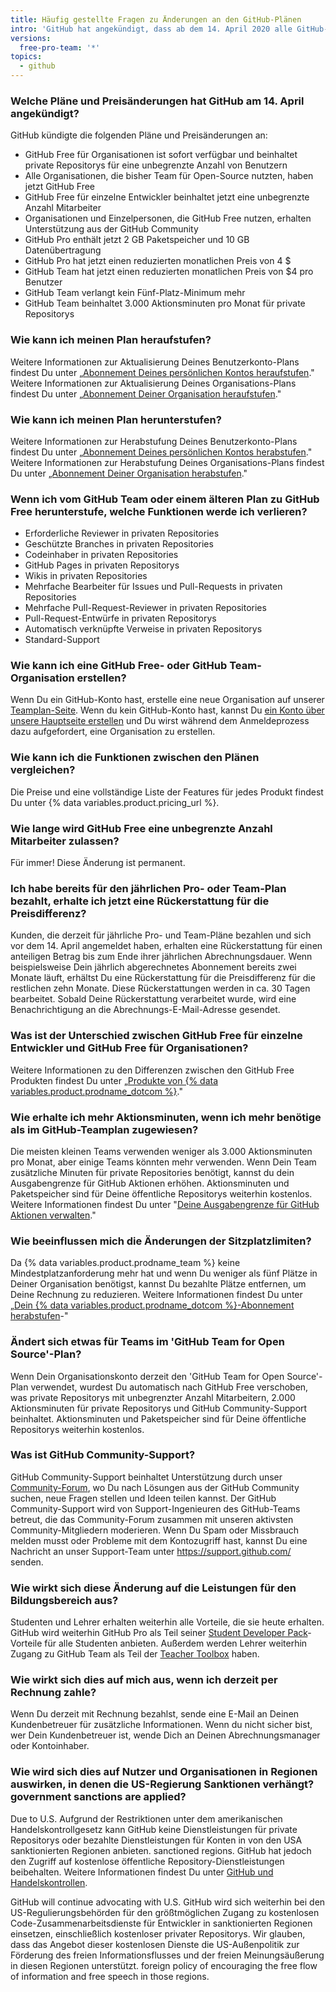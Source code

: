 ```yaml
---
title: Häufig gestellte Fragen zu Änderungen an den GitHub-Plänen
intro: 'GitHub hat angekündigt, dass ab dem 14. April 2020 alle GitHub-Kernfunktionen kostenlos verfügbar sind.'
versions:
  free-pro-team: '*'
topics:
  - github
---
```


### Welche Pläne und Preisänderungen hat GitHub am 14. April angekündigt?

GitHub kündigte die folgenden Pläne und Preisänderungen an:

- GitHub Free für Organisationen ist sofort verfügbar und beinhaltet private Repositorys für eine unbegrenzte Anzahl von Benutzern
- Alle Organisationen, die bisher Team für Open-Source nutzten, haben jetzt GitHub Free
- GitHub Free für einzelne Entwickler beinhaltet jetzt eine unbegrenzte Anzahl Mitarbeiter
- Organisationen und Einzelpersonen, die GitHub Free nutzen, erhalten Unterstützung aus der GitHub Community
- GitHub Pro enthält jetzt 2 GB Paketspeicher und 10 GB Datenübertragung
- GitHub Pro hat jetzt einen reduzierten monatlichen Preis von 4 $
- GitHub Team hat jetzt einen reduzierten monatlichen Preis von $4 pro Benutzer
- GitHub Team verlangt kein Fünf-Platz-Minimum mehr
- GitHub Team beinhaltet 3.000 Aktionsminuten pro Monat für private Repositorys

### Wie kann ich meinen Plan heraufstufen?

Weitere Informationen zur Aktualisierung Deines Benutzerkonto-Plans findest Du unter „[Abonnement Deines persönlichen Kontos heraufstufen](/github/setting-up-and-managing-billing-and-payments-on-github/upgrading-your-github-subscription#upgrading-your-personal-accounts-subscription)." Weitere Informationen zur Aktualisierung Deines Organisations-Plans findest Du unter „[Abonnement Deiner Organisation heraufstufen](/github/setting-up-and-managing-billing-and-payments-on-github/upgrading-your-github-subscription#upgrading-your-organizations-subscription)."

### Wie kann ich meinen Plan herunterstufen?

Weitere Informationen zur Herabstufung Deines Benutzerkonto-Plans findest Du unter „[Abonnement Deines persönlichen Kontos herabstufen](/github/setting-up-and-managing-billing-and-payments-on-github/downgrading-your-github-subscription#downgrading-your-user-accounts-subscription)." Weitere Informationen zur Herabstufung Deines Organisations-Plans findest Du unter [„Abonnement Deiner Organisation herabstufen](/github/setting-up-and-managing-billing-and-payments-on-github/downgrading-your-github-subscription#downgrading-your-organizations-subscription)."

### Wenn ich vom GitHub Team oder einem älteren Plan zu GitHub Free herunterstufe, welche Funktionen werde ich verlieren?
- Erforderliche Reviewer in privaten Repositories
- Geschützte Branches in privaten Repositories
- Codeinhaber in privaten Repositories
- GitHub Pages in privaten Repositorys
- Wikis in privaten Repositories
- Mehrfache Bearbeiter für Issues und Pull-Requests in privaten Repositories
- Mehrfache Pull-Request-Reviewer in privaten Repositories
- Pull-Request-Entwürfe in privaten Repositorys
- Automatisch verknüpfte Verweise in privaten Repositorys
- Standard-Support

### Wie kann ich eine GitHub Free- oder GitHub Team-Organisation erstellen?

Wenn Du ein GitHub-Konto hast, erstelle eine neue Organisation auf unserer [Teamplan-Seite](https://github.com/organizations/plan). Wenn du kein GitHub-Konto hast, kannst Du [ein Konto über unsere Hauptseite erstellen](https://github.com/) und Du wirst während dem Anmeldeprozess dazu aufgefordert, eine Organisation zu erstellen.

### Wie kann ich die Funktionen zwischen den Plänen vergleichen?

Die Preise und eine vollständige Liste der Features für jedes Produkt findest Du unter {% data variables.product.pricing_url %}.

### Wie lange wird GitHub Free eine unbegrenzte Anzahl Mitarbeiter zulassen?

Für immer! Diese Änderung ist permanent.

### Ich habe bereits für den jährlichen Pro- oder Team-Plan bezahlt, erhalte ich jetzt eine Rückerstattung für die Preisdifferenz?

Kunden, die derzeit für jährliche Pro- und Team-Pläne bezahlen und sich vor dem 14. April angemeldet haben, erhalten eine Rückerstattung für einen anteiligen Betrag bis zum Ende ihrer jährlichen Abrechnungsdauer. Wenn beispielsweise Dein jährlich abgerechnetes Abonnement bereits zwei Monate läuft, erhältst Du eine Rückerstattung für die Preisdifferenz für die restlichen zehn Monate. Diese Rückerstattungen werden in ca. 30 Tagen bearbeitet. Sobald Deine Rückerstattung verarbeitet wurde, wird eine Benachrichtigung an die Abrechnungs-E-Mail-Adresse gesendet.

### Was ist der Unterschied zwischen GitHub Free für einzelne Entwickler und GitHub Free für Organisationen?

Weitere Informationen zu den Differenzen zwischen den GitHub Free Produkten findest Du unter „[Produkte von {% data variables.product.prodname_dotcom %}](/articles/github-s-products)."

### Wie erhalte ich mehr Aktionsminuten, wenn ich mehr benötige als im GitHub-Teamplan zugewiesen?

Die meisten kleinen Teams verwenden weniger als 3.000 Aktionsminuten pro Monat, aber einige Teams könnten mehr verwenden. Wenn Dein Team zusätzliche Minuten für private Repositories benötigt, kannst du dein Ausgabengrenze für GitHub Aktionen erhöhen. Aktionsminuten und Paketspeicher sind für Deine öffentliche Repositorys weiterhin kostenlos. Weitere Informationen findest Du unter "[Deine Ausgabengrenze für GitHub Aktionen verwalten](/github/setting-up-and-managing-billing-and-payments-on-github/managing-your-spending-limit-for-github-actions)."

### Wie beeinflussen mich die Änderungen der Sitzplatzlimiten?

Da {% data variables.product.prodname_team %} keine Mindestplatzanforderung mehr hat und wenn Du weniger als fünf Plätze in Deiner Organisation benötigst, kannst Du bezahlte Plätze entfernen, um Deine Rechnung zu reduzieren. Weitere Informationen findest Du unter „[Dein {% data variables.product.prodname_dotcom %}-Abonnement herabstufen](/github/setting-up-and-managing-billing-and-payments-on-github/downgrading-your-github-subscription#removing-paid-seats-from-your-organization)-"

### Ändert sich etwas für Teams im 'GitHub Team for Open Source'-Plan?

Wenn Dein Organisationskonto derzeit den 'GitHub Team for Open Source'-Plan verwendet, wurdest Du automatisch nach GitHub Free verschoben, was private Repositorys mit unbegrenzter Anzahl Mitarbeitern, 2.000 Aktionsminuten für private Repositorys und GitHub Community-Support beinhaltet. Aktionsminuten und Paketspeicher sind für Deine öffentliche Repositorys weiterhin kostenlos.

### Was ist GitHub Community-Support?

GitHub Community-Support beinhaltet Unterstützung durch unser [Community-Forum](https://github.community/), wo Du nach Lösungen aus der GitHub Community suchen, neue Fragen stellen und Ideen teilen kannst. Der GitHub Community-Support wird von Support-Ingenieuren des GitHub-Teams betreut, die das Community-Forum zusammen mit unseren aktivsten Community-Mitgliedern moderieren. Wenn Du Spam oder Missbrauch melden musst oder Probleme mit dem Kontozugriff hast, kannst Du eine Nachricht an unser Support-Team unter https://support.github.com/ senden.

### Wie wirkt sich diese Änderung auf die Leistungen für den Bildungsbereich aus?

Studenten und Lehrer erhalten weiterhin alle Vorteile, die sie heute erhalten. GitHub wird weiterhin GitHub Pro als Teil seiner [Student Developer Pack](https://education.github.com/pack)-Vorteile für alle Studenten anbieten. Außerdem werden Lehrer weiterhin Zugang zu GitHub Team als Teil der [Teacher Toolbox](https://education.github.com/toolbox) haben.

### Wie wirkt sich dies auf mich aus, wenn ich derzeit per Rechnung zahle?

Wenn Du derzeit mit Rechnung bezahlst, sende eine E-Mail an Deinen Kundenbetreuer für zusätzliche Informationen. Wenn du nicht sicher bist, wer Dein Kundenbetreuer ist, wende Dich an Deinen Abrechnungsmanager oder Kontoinhaber.

### Wie wird sich dies auf Nutzer und Organisationen in Regionen auswirken, in denen die US-Regierung Sanktionen verhängt? government sanctions are applied?

Due to U.S. Aufgrund der Restriktionen unter dem amerikanischen Handelskontrollgesetz kann GitHub keine Dienstleistungen für private Repositorys oder bezahlte Dienstleistungen für Konten in von den USA sanktionierten Regionen anbieten. sanctioned regions. GitHub hat jedoch den Zugriff auf kostenlose öffentliche Repository-Dienstleistungen beibehalten. Weitere Informationen findest Du unter [GitHub und Handelskontrollen](/github/site-policy/github-and-trade-controls).

GitHub will continue advocating with U.S. GitHub wird sich weiterhin bei den US-Regulierungsbehörden für den größtmöglichen Zugang zu kostenlosen Code-Zusammenarbeitsdienste für Entwickler in sanktionierten Regionen einsetzen, einschließlich kostenloser privater Repositorys. Wir glauben, dass das Angebot dieser kostenlosen Dienste die US-Außenpolitik zur Förderung des freien Informationsflusses und der freien Meinungsäußerung in diesen Regionen unterstützt. foreign policy of encouraging the free flow of information and free speech in those regions.
